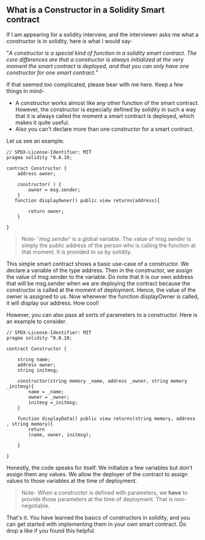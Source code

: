 ## What is a Constructor in a Solidity Smart contract

If I am appearing for a solidity interview, and the interviewer asks me what a constructor is in solidity, here is what I would say-

"*A constructor is a special kind of function in a solidity smart contract. The core differences are that a constructor is always initialized at the very moment the smart contract is deployed, and that you can only have one constructor for one smart contract.*"

If that seemed too complicated, please bear with me here.
Keep a few things in mind-

- A constructor works almost like any other function of the smart contract. However, the constructor is especially defined by solidity in such a way that it is always called the moment a smart contract is deployed, which makes it quite useful.
- Also you can't declare more than one constructor for a smart contract.

Let us see an example.

```
// SPDX-License-Identifier: MIT
pragma solidity ^0.8.10;

contract Constructor {
    address owner;

    constructor( ) {
        owner = msg.sender;
    }
   function displayOwner() public view returns(address){

        return owner;
    }

}
```
> Note- '*msg.sender*' is a global variable. The value of msg.sender is simply the public address of the person who is calling the function at that moment. It is provided to us by solidity.

This simple smart contract shows a basic use-case of a constructor. We declare a variable of the type address.
Then in the constructor, we assign the value of msg.sender to the variable. Do note that it is our own address that will be msg.sender when we are deploying the contract because the constructor is called at the moment of deployment. Hence, the value of the owner is assigned to us.
Now whenever the function displayOwner is called, it will display our address.
How cool!

However, you can also pass all sorts of parameters to a constructor. Here is an example to consider.

```
// SPDX-License-Identifier: MIT
pragma solidity ^0.8.10;

contract Constructor {

    string name;
    address owner;
    string initmsg;

    constructor(string memory _name, address _owner, string memory _initmsg){
        name = _name;
        owner = _owner;
        initmsg =_initmsg;
    }

    function displayData() public view returns(string memory, address , string memory){
        return
        (name, owner, initmsg);

    }
    
}
```

Honestly, the code speaks for itself. We initialize a few variables but don't assign them any values. We allow the deployer of the contract to assign values to those variables at the time of deployment.

> Note- When a constructor is defined with parameters, we **have** to provide those parameters at the time of deployment. That is non-negotiable.

That's it. You have learned the basics of constructors in solidity, and you can get started with implementing them in your own smart contract. 
Do drop a like if you found this helpful. 



